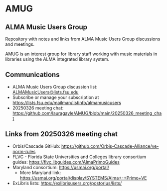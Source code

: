 # AMUG
## ALMA Music Users Group
Repository with notes and links from ALMA Music Users Group discussions and meetings. 

AMUG is an interest group for library staff working with music materials in libraries using the ALMA integrated library system. 

## Communications
- ALMA Music Users Group discussion list: <ALMAMusicUsers@lists.fsu.edu>
- Subscribe or manage your subscription at <https://lists.fsu.edu/mailman/listinfo/almamusicusers>
- 20250326 meeting chat: <https://github.com/lauragayle/AMUG/blob/main/20250326_meeting_chat>

## Links from 20250326 meeting chat
- Orbis/Cascade GitHub: <https://github.com/Orbis-Cascade-Alliance/ve-norm-rules>
- FLVC - Florida State Universities and Colleges library consortium guides: <https://flvc.libguides.com/AlmaPrimoGuides>
- Maryland consortium: <https://usmai.org/portal/>
  - More Maryland link: <https://usmai.org/portal/display/SYSTEMS/Alma+-+Primo+VE>
- ExLibris lists: <https://exlibrisusers.org/postorius/lists/>





